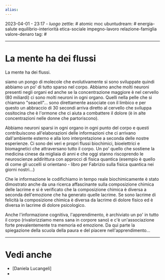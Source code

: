 ```yaml
---
alias: 
---
```

2023-04-01 - 23:17 - *luogo*
zettle: # atomic moc
ubuntudream: # energia-salute equilibrio-interiorità etica-sociale impegno-lavoro relazione-famiglia valore-denaro 
tag: #

---
# La mente ha dei flussi

La mente ha dei flussi.

siamo un pongo di molecole che evolutivamente si sono sviluppate quindi abbiamo un po' di tutto sparso nel corpo. Abbiamo anche molti neuroni presenti negli organi ed anche se la concentrazione maggiore è nel cervello (80 miliardi) ci sono molti neuroni in ogni organo. Quelli nella pelle che si chiamano "seacell"... sono direttamente associate con il limbico e per questo un abbraccio di 30 secondi arriva diretto al cervello che sviluppa ossitocina che è l'ormone che ci aiuta a combattere il dolore (è in alte concentrazioni nelle donne che partoriscono).

Abbiamo neuroni sparsi in ogni organo in ogni punto del corpo e questi contribuiscono all'elaborazioni delle informazioni che ci arrivano dall'ambiente esterno e alla loro interpretazione a seconda delle nostre esperienze.
Ci sono dei veri e propri flussi biochimici, bioelettrici e biomagnetici che attraversano tutto il corpo. Un po' quello che sostiene la medicina cinese da migliaia di anni e che oggi stanno riscoprendo le neuroscienze addirittura con approcci di fisica quantica (esempio è quello di come gli uccelli si orientano - libro per Fabrizio sulla fisica quantica nei giorni nostri...)

Che le informazione le codifichiamo in tempo reale biochimicamente è stato dimostrato anche da una ricerca affascinante sulla composizione chimica delle lacrime e si è verificato che la composizione chimica è diversa a seconda dell'emozione che ha generato quelle lacrime. Se sono lacrime di felicità la composizione chimica è diversa da lacrime di dolore fisico ed è diversa in lacrime di dolore psicologico.

Anche l'informazione cognitiva, l'apprendimento, è archiviato un po' in tutto il corpo (rivalorizziamo mens sana in corpore sano) e c'è un'associazione forte prevalentemente tra memoria ed emozione. 
Da qui parte la spiegazione della scuola della paura e del piacere nell'apprendimento...



---
# Vedi anche
- [Daniela Lucangeli]
- 